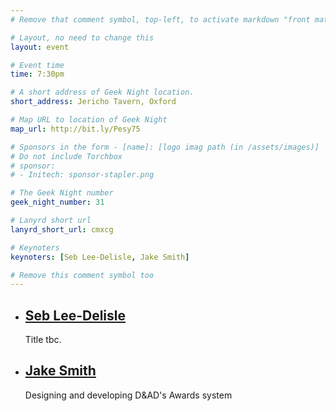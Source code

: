 ```yaml
---
# Remove that comment symbol, top-left, to activate markdown "front matter"

# Layout, no need to change this
layout: event

# Event time
time: 7:30pm

# A short address of Geek Night location. 
short_address: Jericho Tavern, Oxford

# Map URL to location of Geek Night
map_url: http://bit.ly/Pesy75

# Sponsors in the form - [name]: [logo imag path (in /assets/images)]
# Do not include Torchbox
# sponsor:
# - Initech: sponsor-stapler.png

# The Geek Night number
geek_night_number: 31

# Lanyrd short url
lanyrd_short_url: cmxcg

# Keynoters
keynoters: [Seb Lee-Delisle, Jake Smith]

# Remove this comment symbol too
---
```


<ul class="keynotes">
    <li itemprop="performer" itemscope="itemscope" itemtype="http://schema.org/Person">
        <a href="http://seb.ly/about" itemprop="url"><h2 itemprop="name">Seb Lee-Delisle</h2></a>
        <p>Title tbc.</p>
        <!-- <div class="downloads">
            <a href="http://media.ogn.s3.amazonaws.com/">Slides</a>
        </div> -->
    </li>
    <li itemprop="performer" itemscope="itemscope" itemtype="http://schema.org/Person">
        <a href="http://jp74.com" itemprop="url"><h2 itemprop="name">Jake Smith</h2></a>
        <p>Designing and developing D&AD's Awards system</p>
        <!-- <div class="downloads">
            <a href="http://media.ogn.s3.amazonaws.com/">Video</a>
        </div> -->
    </li>
</ul>

<!-- <ul class="microslots">
    <li temprop="performer" itemscope="itemscope" itemtype="http://schema.org/Person">
        <a href="" itemprop="url"><h2 itemprop="name">Microslotter name</h2></a>
        <p><a href="">Description/Name of microslot talk</a></p>
         <div class="downloads">
            <a href="http://media.ogn.s3.amazonaws.com/">Slides</a>
        </div>
    </li>
    <li temprop="performer" itemscope="itemscope" itemtype="http://schema.org/Person">
        <a href="" itemprop="url"><h2 itemprop="name">Microslotter name</h2></a>
        <p><a href="">Description/Name of microslot talk</a></p>
         <div class="downloads">
            <a href="http://media.ogn.s3.amazonaws.com/">Slides</a>
        </div>
    </li>
    <li temprop="performer" itemscope="itemscope" itemtype="http://schema.org/Person">
        <a href="" itemprop="url"><h2 itemprop="name">Microslotter name</h2></a>
        <p><a href="">Description/Name of microslot talk</a></p>
         <div class="downloads">
            <a href="http://media.ogn.s3.amazonaws.com/">Slides</a>
        </div>
    </li>
    <li temprop="performer" itemscope="itemscope" itemtype="http://schema.org/Person">
        <a href="" itemprop="url"><h2 itemprop="name">Microslotter name</h2></a>
        <p><a href="">Description/Name of microslot talk</a></p>
         <div class="downloads">
            <a href="http://media.ogn.s3.amazonaws.com/">Slides</a>
        </div>
    </li>
</ul> -->
